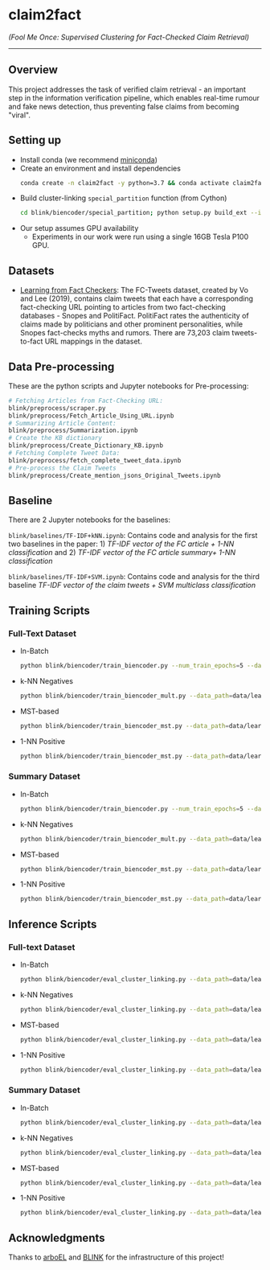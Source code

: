 # claim2fact

_(Fool Me Once: Supervised Clustering for Fact-Checked Claim Retrieval)_

---

## Overview
This project addresses the task of verified claim retrieval - an important step in the information verification pipeline, which enables real-time rumour and fake news detection, thus preventing false claims from becoming "viral".

## Setting up

- Install conda (we recommend 
[miniconda](https://docs.conda.io/en/latest/miniconda.html))
- Create an environment and install dependencies 
    ```bash
    conda create -n claim2fact -y python=3.7 && conda activate claim2fact && pip install -r requirements.txt && conda install cython pytorch==1.4.0 torchvision==0.5.0 cudatoolkit=10.1 -c pytorch
    ```
- Build cluster-linking `special_partition` function (from Cython)
    ```bash
    cd blink/biencoder/special_partition; python setup.py build_ext --inplace
    ```
- Our setup assumes GPU availability
  - Experiments in our work were run using a single 16GB Tesla P100 GPU.

## Datasets

- [Learning from Fact Checkers](https://github.com/nguyenvo09/LearningFromFactCheckers): The FC-Tweets dataset, created by Vo and Lee (2019), contains claim tweets that each have a corresponding fact-checking URL pointing to articles from two fact-checking databases - Snopes and PolitiFact. PolitiFact rates the authenticity of claims made by politicians and other prominent personalities, while Snopes fact-checks myths and rumors. There are 73,203 claim tweets-to-fact URL mappings in the dataset.

## Data Pre-processing
These are the python scripts and Jupyter notebooks for Pre-processing:
```bash
# Fetching Articles from Fact-Checking URL:
blink/preprocess/scraper.py
blink/preprocess/Fetch_Article_Using_URL.ipynb
# Summarizing Article Content:
blink/preprocess/Summarization.ipynb
# Create the KB dictionary
blink/preprocess/Create_Dictionary_KB.ipynb
# Fetching Complete Tweet Data:
blink/preprocess/fetch_complete_tweet_data.ipynb
# Pre-process the Claim Tweets
blink/preprocess/Create_mention_jsons_Original_Tweets.ipynb
```

## Baseline

There are 2 Jupyter notebooks for the baselines:

 ```blink/baselines/TF-IDF+kNN.ipynb```: Contains code and analysis for the first two baselines in the paper: 1) <em>TF-IDF  vector  of  the  FC  article  +  1-NN classification</em> and 2) <em>TF-IDF vector of the FC article summary+ 1-NN classification</em>
 
```blink/baselines/TF-IDF+SVM.ipynb```: Contains code and analysis for the third baseline <em>TF-IDF vector of the claim tweets + SVM multiclass classification</em>

## Training Scripts

### Full-Text Dataset

- In-Batch
  ```bash
  python blink/biencoder/train_biencoder.py --num_train_epochs=5 --data_path=data/learnffc/processed --output_path=models/trained/learnffc/in_batch --learning_rate=1e-05 --train_batch_size=128 --gradient_accumulation_steps=8 --eval_batch_size=16 --eval_interval=2000 --lowercase --max_seq_length=512 --max_cand_length=384 --data_parallel
  ```
- k-NN Negatives
  ```bash
  python blink/biencoder/train_biencoder_mult.py --data_path=data/learnffc/processed --pickle_src_path=models/trained/learnffc --output_path=models/trained/learnffc/knn --num_train_epochs=2 --learning_rate=1e-05 --train_batch_size=2 --eval_batch_size=16 --force_exact_search --pos_neg_loss --eval_interval=2000 --lowercase --data_parallel --max_seq_length=512 --max_cand_length=384 --knn=64
  ```
- MST-based
  ```bash
  python blink/biencoder/train_biencoder_mst.py --data_path=data/learnffc/processed --output_path=models/trained/learnffc/arbo --pickle_src_path=models/trained/learnffc --num_train_epochs=5 --learning_rate=1e-05 --train_batch_size=128 --gradient_accumulation_steps=8 --eval_batch_size=8 --force_exact_search --eval_interval=75 --max_seq_length=512 --max_cand_length=384 --lowercase --use_rand_negs --data_parallel
  ```
- 1-NN Positive
  ```bash
  python blink/biencoder/train_biencoder_mst.py --data_path=data/learnffc/processed --output_path=models/trained/learnffc/1nn --pickle_src_path=models/trained/learnffc --num_train_epochs=5 --learning_rate=1e-05 --train_batch_size=128 --gradient_accumulation_steps=8 --eval_batch_size=8 --force_exact_search --eval_interval=75 --max_seq_length=512 --max_cand_length=384 --lowercase --use_rand_negs --gold_arbo_knn=1 --data_parallel
  ```

### Summary Dataset

- In-Batch
  ```bash
  python blink/biencoder/train_biencoder.py --num_train_epochs=5 --data_path=data/learnffc/processed --output_path=models/trained/learnffc/summary/in_batch --learning_rate=1e-05 --train_batch_size=128 --gradient_accumulation_steps=16 --eval_batch_size=8 --eval_interval=2000 --lowercase --max_seq_length=512 --max_cand_length=384 --use_desc_summaries
  ```
- k-NN Negatives
  ```bash
  python blink/biencoder/train_biencoder_mult.py --data_path=data/learnffc/processed --pickle_src_path=models/trained/learnffc/summary --output_path=models/trained/learnffc/summary/knn --num_train_epochs=2 --learning_rate=1e-05 --train_batch_size=2 --eval_batch_size=16 --force_exact_search --pos_neg_loss --eval_interval=2000 --lowercase --data_parallel --max_seq_length=512 --max_cand_length=384 --knn=64 --use_desc_summaries
  ```
- MST-based
  ```bash
  python blink/biencoder/train_biencoder_mst.py --data_path=data/learnffc/processed --output_path=models/trained/learnffc/summary/arbo --pickle_src_path=models/trained/learnffc/summary --num_train_epochs=5 --learning_rate=1e-05 --train_batch_size=128 --gradient_accumulation_steps=8 --eval_batch_size=8 --force_exact_search --eval_interval=75 --max_seq_length=512 --max_cand_length=384 --lowercase --use_rand_negs --data_parallel --use_desc_summaries --save_interval=0
  ```
- 1-NN Positive
  ```bash
  python blink/biencoder/train_biencoder_mst.py --data_path=data/learnffc/processed --output_path=models/trained/learnffc/summary/1nn --pickle_src_path=models/trained/learnffc/summary --num_train_epochs=5 --learning_rate=1e-05 --train_batch_size=128 --gradient_accumulation_steps=8 --eval_batch_size=8 --force_exact_search --eval_interval=75 --max_seq_length=512 --max_cand_length=384 --lowercase --use_rand_negs --gold_arbo_knn=1 --data_parallel --use_desc_summaries --save_interval=0
  ```

## Inference Scripts

### Full-text Dataset

- In-Batch
  ```bash
  python blink/biencoder/eval_cluster_linking.py --data_path=data/learnffc/processed --output_path=models/trained/learnffc/in_batch/eval --pickle_src_path=models/trained/learnffc --path_to_model=models/trained/learnffc/in_batch/pytorch_model.bin --lowercase --recall_k=64 --data_parallel --force_exact_search --max_seq_length=512 --max_cand_length=384 --embed_batch_size=256 --data_parallel
  ```
- k-NN Negatives
  ```bash
  python blink/biencoder/eval_cluster_linking.py --data_path=data/learnffc/processed --output_path=models/trained/learnffc/knn/eval --pickle_src_path=models/trained/learnffc --path_to_model=models/trained/learnffc/knn/pytorch_model.bin --lowercase --recall_k=64 --force_exact_search --data_parallel --max_seq_length=512 --max_cand_length=384 --embed_batch_size=256
  ```
- MST-based
  ```bash
  python blink/biencoder/eval_cluster_linking.py --data_path=data/learnffc/processed --output_path=models/trained/learnffc/arbo/eval --pickle_src_path=models/trained/learnffc --path_to_model=models/trained/learnffc/arbo/pytorch_model.bin --lowercase --recall_k=64 --max_seq_length=512 --max_cand_length=384 --embed_batch_size=256 --force_exact_search --data_parallel
  ```
- 1-NN Positive
  ```bash
  python blink/biencoder/eval_cluster_linking.py --data_path=data/learnffc/processed --output_path=models/trained/learnffc/1nn/eval --pickle_src_path=models/trained/learnffc --path_to_model=models/trained/learnffc/1nn/pytorch_model.bin --lowercase --recall_k=64 --max_seq_length=512 --max_cand_length=384 --embed_batch_size=256 --force_exact_search --data_parallel
  ```
### Summary Dataset

- In-Batch
  ```bash
  python blink/biencoder/eval_cluster_linking.py --data_path=data/learnffc/processed --output_path=models/trained/learnffc/summary/in_batch/eval --pickle_src_path=models/trained/learnffc/summary --path_to_model=models/trained/learnffc/summary/in_batch/pytorch_model.bin --lowercase --recall_k=64 --data_parallel --force_exact_search --max_seq_length=512 --max_cand_length=384 --embed_batch_size=256 --use_desc_summaries
  ```
- k-NN Negatives
  ```bash
  python blink/biencoder/eval_cluster_linking.py --data_path=data/learnffc/processed --output_path=models/trained/learnffc/summary/knn/eval --pickle_src_path=models/trained/learnffc/summary --path_to_model=models/trained/learnffc/summary/knn/pytorch_model.bin --lowercase --recall_k=64 --force_exact_search --data_parallel --max_seq_length=512 --max_cand_length=384 --embed_batch_size=256 --use_desc_summaries
  ```
- MST-based
  ```bash
  python blink/biencoder/eval_cluster_linking.py --data_path=data/learnffc/processed --output_path=models/trained/learnffc/summary/arbo/eval --pickle_src_path=models/trained/learnffc/summary --path_to_model=models/trained/learnffc/summary/arbo/pytorch_model.bin --lowercase --recall_k=64 --max_seq_length=512 --max_cand_length=384 --embed_batch_size=256 --force_exact_search --data_parallel --use_desc_summaries
  ```
- 1-NN Positive
  ```bash
  python blink/biencoder/eval_cluster_linking.py --data_path=data/learnffc/processed --output_path=models/trained/learnffc/summary/1nn/eval --pickle_src_path=models/trained/learnffc/summary --path_to_model=models/trained/learnffc/summary/1nn/pytorch_model.bin --lowercase --recall_k=64 --max_seq_length=512 --max_cand_length=384 --embed_batch_size=256 --force_exact_search --data_parallel --use_desc_summaries
  ```
## Acknowledgments

Thanks to [arboEL](https://github.com/dhdhagar/arboEL) and [BLINK](https://github.com/facebookresearch/BLINK) for the infrastructure of this project!
